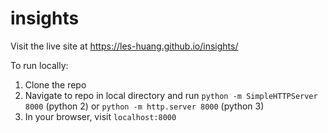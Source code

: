 # insights

Visit the live site at https://les-huang.github.io/insights/

To run locally: 
1. Clone the repo
2. Navigate to repo in local directory and run `python -m SimpleHTTPServer 8000` (python 2) or `python -m http.server 8000` (python 3)
3. In your browser, visit `localhost:8000`
